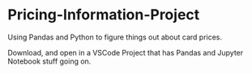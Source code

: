 # Pricing-Information-Project
Using Pandas and Python to figure things out about card prices.

Download, and open in a VSCode Project that has Pandas and Jupyter Notebook stuff going on.

